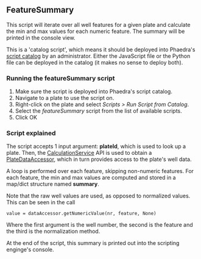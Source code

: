 ## FeatureSummary

This script will iterate over all well features for a given plate and calculate the min and max values for each numeric feature.
The summary will be printed in the console view.

This is a 'catalog script', which means it should be deployed into Phaedra's [script catalog](https://www.phaedra.io/howtos/scripting) by an administrator.
Either the JavaScript file or the Python file can be deployed in the catalog (it makes no sense to deploy both).

### Running the featureSummary script

1. Make sure the script is deployed into Phaedra's script catalog.
2. Navigate to a plate to use the script on.
3. Right-click on the plate and select _Scripts > Run Script from Catalog_.
4. Select the _featureSummary_ script from the list of available scripts. 
5. Click OK

### Script explained 

The script accepts 1 input argument: **plateId**, which is used to look up a plate.
Then, the [CalculationService](https://www.phaedra.io/javadoc/eu/openanalytics/phaedra/calculation/CalculationService.html) API is used to obtain a [PlateDataAccessor](https://www.phaedra.io/javadoc/eu/openanalytics/phaedra/calculation/PlateDataAccessor.html), which in turn provides access to the
plate's well data.

A loop is performed over each feature, skipping non-numeric features. For each feature, the min and max values are computed and stored in a map/dict structure named **summary**.

Note that the raw well values are used, as opposed to normalized values.
This can be seen in the call

	value = dataAccessor.getNumericValue(nr, feature, None)

Where the first argument is the well number, the second is the feature and the third is the normalization method.

At the end of the script, this summary is printed out into the scripting enginge's console.
